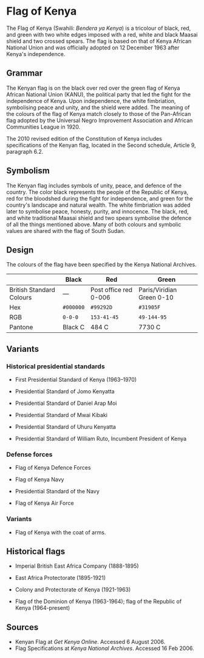 # Flag of Kenya

The Flag of Kenya (Swahili: *Bendera ya Kenya*) is a tricolour of black, red, and green with two white edges imposed with a red, white and black Maasai shield and two crossed spears. The flag is based on that of Kenya African National Union and was officially adopted on 12 December 1963 after Kenya's independence.

## Grammar

The Kenyan flag is on the black over red over the green flag of Kenya African National Union (KANU), the political party that led the fight for the independence of Kenya. Upon independence, the white fimbriation, symbolising peace and unity, and the shield were added. The meaning of the colours of the flag of Kenya match closely to those of the Pan-African flag adopted by the Universal Negro Improvement Association and African Communities League in 1920.

The 2010 revised edition of the Constitution of Kenya includes specifications of the Kenyan flag, located in the Second schedule, Article 9, paragraph 6.2.

## Symbolism

The Kenyan flag includes symbols of unity, peace, and defence of the country. The color black represents the people of the Republic of Kenya, red for the bloodshed during the fight for independence, and green for the country's landscape and natural wealth. The white fimbriation was added later to symbolise peace, honesty, purity, and innocence. The black, red, and white traditional Maasai shield and two spears symbolise the defence of all the things mentioned above. Many of both colours and symbolic values are shared with the flag of South Sudan.

## Design

The colours of the flag have been specified by the Kenya National Archives.

|                          | Black     | Red                   | Green                     |
| ------------------------ | --------- | --------------------- | ------------------------- |
| British Standard Colours | —         | Post office red 0-006 | Paris/Viridian Green 0-10 |
| Hex                      | `#000000` | `#99292D`             | `#31905F`                 |
| RGB                      | `0-0-0`   | `153-41-45`           | `49-144-95`               |
| Pantone                  | Black C   | 484 C                 | 7730 C                    |

## Variants

### Historical presidential standards

- First Presidential Standard of Kenya (1963–1970)

- Presidential Standard of Jomo Kenyatta

- Presidential Standard of Daniel Arap Moi

- Presidential Standard of Mwai Kibaki

- Presidential Standard of Uhuru Kenyatta

- Presidential Standard of William Ruto, Incumbent President of Kenya

### Defense forces

- Flag of Kenya Defence Forces

- Flag of Kenya Navy

- Presidential Standard of the Navy

- Flag of Kenya Air Force

### Variants

- Flag of Kenya with the coat of arms.

## Historical flags

-  Imperial British East Africa Company (1888-1895)

-  East Africa Protectorate (1895-1921)

-  Colony and Protectorate of Kenya (1921-1963)

- Flag of the Dominion of Kenya (1963-1964); flag of the Republic of Kenya (1964-present)

## Sources

- Kenyan Flag at *Get Kenya Online*. Accessed 6 August 2006.
- Flag Specifications at *Kenya National Archives*. Accessed 16 Feb 2006.
